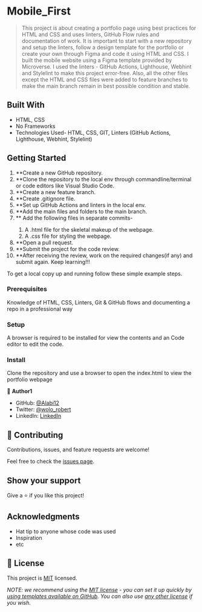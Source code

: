 # Mobile_First

>This project is about creating a portfolio page using best practices for HTML and CSS and uses linters, GitHub Flow rules and documentation of work. It is important to start with a new repository and setup the linters, follow a design template for the portfolio or create your own through Figma and code it using HTML and CSS. I built the mobile website using a Figma template provided by Microverse. I used the linters - GitHub Actions, Lighthouse, Webhint and Stylelint to make this project error-free. Also, all the other files except the HTML and CSS files were added to feature branches to make the main branch remain in best possible condition and stable.


## Built With

- HTML, CSS
- No Frameworks
- Technologies Used- HTML, CSS, GIT, Linters (GitHub Actions, Lighthouse, Webhint, Stylelint)

## Getting Started
<ol>
   <li>**Create a new GitHub repository.</li>
   <li>**Clone the repository to the local env through commandline/terminal or code editors like Visual Studio Code.</li>
   <li>**Create a new feature branch.</li>
   <li>**Create .gitignore file.</li>
   <li>**Set up GitHub Actions and linters in the local env.</li>
   <li>**Add the main files and folders to the main branch.</li>
   <li>** Add the following files in separate commits-</li>
     <ol>
       <li>A .html file for the skeletal makeup of the webpage.</li>
       <li>A .css file for styling the webpage.</li>
     </ol>
   <li>**Open a pull request.</li>
   <li>**Submit the project for the code review.</li>
   <li>**After receiving the review, work on the required changes(if any) and submit again. Keep learning!!!</li>
</ol>


To get a local copy up and running follow these simple example steps.

### Prerequisites
Knowledge of HTML, CSS, Linters, Git & GitHub flows and documenting a repo in a professional way

### Setup
A browser is required to be installed for view the contents and an Code editor to edit the code.

### Install
Clone the repository and use a browser to open the index.html to view the portfolio webpage

👤 **Author1**

- GitHub: [@Alabi12](https://github.com/Alabi12)
- Twitter: [@wolo_robert](https://twitter.com/wolo_robert)
- LinkedIn: [LinkedIn](https://linkedin.com/in/robert-o-alabi-49ba4b184)


## 🤝 Contributing

Contributions, issues, and feature requests are welcome!

Feel free to check the [issues page](../../issues/).

## Show your support

Give a ⭐️ if you like this project!

## Acknowledgments

- Hat tip to anyone whose code was used
- Inspiration
- etc

## 📝 License

This project is [MIT](./LICENSE) licensed.

_NOTE: we recommend using the [MIT license](https://choosealicense.com/licenses/mit/) - you can set it up quickly by [using templates available on GitHub](https://docs.github.com/en/communities/setting-up-your-project-for-healthy-contributions/adding-a-license-to-a-repository). You can also use [any other license](https://choosealicense.com/licenses/) if you wish._